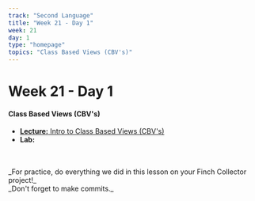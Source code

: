 ```yaml
---
track: "Second Language"
title: "Week 21 - Day 1"
week: 21
day: 1
type: "homepage"
topics: "Class Based Views (CBV's)"
---
```



# Week 21 - Day 1

#### Class Based Views (CBV's)
- [**Lecture:** Intro to Class Based Views (CBV's)](/second-language/week-21/day-1/lecture-materials/intro-to-class-based-views/)
- **Lab:**
<br>
<br>
_For practice, do everything we did in this lesson on your Finch Collector project!_
<br>
_Don't forget to make commits._


